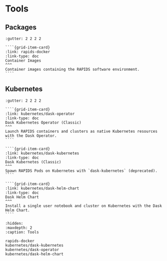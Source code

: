 # Tools

## Packages

`````{grid} 1 2 2 3
:gutter: 2 2 2 2

````{grid-item-card}
:link: rapids-docker
:link-type: doc
Container Images
^^^
Container images containing the RAPIDS software environment.
````

`````

## Kubernetes

`````{grid} 1 2 2 3
:gutter: 2 2 2 2

````{grid-item-card}
:link: kubernetes/dask-operator
:link-type: doc
Dask Kubernetes Operator (Classic)
^^^
Launch RAPIDS containers and clusters as native Kubernetes resources with the Dask Operator.
````

````{grid-item-card}
:link: kubernetes/dask-kubernetes
:link-type: doc
Dask Kubernetes (Classic)
^^^
Spawn RAPIDS Pods on Kubernetes with `dask-kubernetes` (deprecated).
````

````{grid-item-card}
:link: kubernetes/dask-helm-chart
:link-type: doc
Dask Helm Chart
^^^
Install a single user notebook and cluster on Kubernetes with the Dask Helm Chart.
````

`````

```{toctree}
:hidden:
:maxdepth: 2
:caption: Tools

rapids-docker
kubernetes/dask-kubernetes
kubernetes/dask-operator
kubernetes/dask-helm-chart
```
